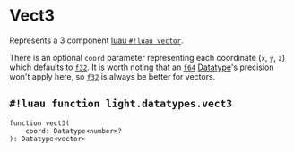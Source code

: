 # Vect3

Represents a 3 component <a href="https://luau.org/typecheck#builtin-types" target="_blank">luau `#!luau vector`</a>.

There is an optional `coord` parameter representing each coordinate (`x`, `y`, `z`) which defaults to
[`f32`](../numbers/floats.md). It is worth noting that an [`f64`](../numbers/floats.md) [Datatype](../index.md#what-is-a-datatype)'s
precision won't apply here, so [`f32`](../numbers/floats.md) is always be better for vectors.

## `#!luau function light.datatypes.vect3`

```luau title='<!-- shared --> <!-- sync -->'
function vect3(
    coord: Datatype<number>?
): Datatype<vector>
```
